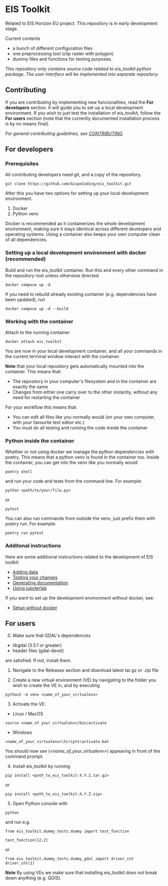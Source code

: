 # EIS Toolkit
Related to EIS Horizon EU project. This repository is in early development stage.

Current contents
- a bunch of different configuration files
- one preprocessing tool (clip raster with polygon)
- dummy files and functions for testing purposes.

*This repository only contains source code related to eis_toolkit python package. The user interface will be implemented into separate repository.*


## Contributing
If you are contributing by implementing new funcionalities, read the **For developers** section. It will guide you to set up a local development environment. If you wish to just test the installation of eis_toolkit, follow the **For users** section (note that the currently documented installation process is by no means final).

*For general contributing guidelines, see [CONTRIBUTING](./CONTRIBUTING.md).*

## For developers
### Prerequisites
All contributing developers need git, and a copy of the repository.

```console
git clone https://github.com/GispoCoding/eis_toolkit.git
```

After this you have two options for setting up your local development environment.
1. Docker
2. Python venv

Docker is recommended as it containerizes the whole development environment, making sure it stays identical across different developers and operating systems. Using a container also keeps your own computer clean of all dependencies.

### Setting up a local development environment with docker (recommended)
Build and run the eis_toolkit container. Run this and every other command in the repository root unless otherwise directed.

```console
docker compose up -d
```

If you need to rebuild already existing container (e.g. dependencies have been updated), run

```console
docker compose up -d --build
```

### Working with the container
Attach to the running container

```console
docker attach eis_toolkit
```

You are now in your local development container, and all your commands in the current terminal window interact with the container.

**Note** that your local repository gets automatically mounted into the container. This means that:
- The repository in your computer's filesystem and in the container are exactly the same
- Changes from either one carry over to the other instantly, without any need for restarting the container

For your workflow this means that:
- You can edit all files like you normally would (on your own computer, with your favourite text editor etc.)
- You must do all testing and running the code inside the container

### Python inside the container
Whether or not using docker we manage the python dependencies with poetry. This means that a python venv is found in the container too. Inside the container, you can get into the venv like you normally would

```console
poetry shell
```

and run your code and tests from the command line. For example:

```console
python <path/to/your/file.py>
```

or

```console
pytest
```

You can also run commands from outside the venv, just prefix them with poetry run. For example:

```console
poetry run pytest
```

### Additonal instructions
Here are some additional instructions related to the development of EIS toolkit:
- [Adding data](./instructions/adding_data.md)
- [Testing your changes](./instructions/testing.md)
- [Generating documentation](./instructions/generating_documentation.md)
- [Using jupyterlab](./instructions/using_jupyterlab.md)

If you want to set up the development environment without docker, see:
- [Setup without docker](./instructions/dev_setup_without_docker.md)

## For users
0. Make sure that GDAL's dependencies
  - libgdal (3.5.1 or greater)
  - header files (gdal-devel)

are satisfied. If not, install them.

1. Navigate to the Releases section and download latest tar.gz or
.zip file

2. Create a new virtual environment (VE) by navigating to the folder you wish to create the VE in, and by executing

```console
python3 -m venv <name_of_your_virtualenv>
```

3. Activate the VE:

- Linux / MacOS

```console
source <name_of_your_virtualenv>/bin/activate
```

- Windows

```console
<name_of_your_virtualenv>\Scripts\activate.bat
```

You should now see (*<name_of_your_virtualenv>*) appearing in front of the command prompt.

4. Install eis_toolkit by running

```console
pip install <path_to_eis_toolkit-X.Y.Z.tar.gz>
```

or

```console
pip install <path_to_eis_toolkit-X.Y.Z.zip>
```

5. Open Python console with

```console
python
```

and run e.g.

```console
from eis_toolkit.dummy_tests.dummy import test_function

test_function(12,2)
```

or

```console
from eis_toolkit.dummy_tests.dummy_gdal import driver_cnt
driver_cnt(1)
```

**Note** By using VEs we make sure that installing eis_toolkit does not break down anything (e.g. QGIS).
